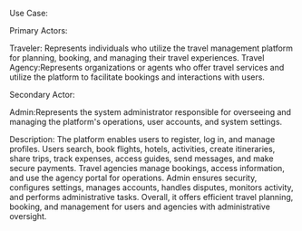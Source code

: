 Use Case:

Primary Actors:

Traveler: Represents individuals who utilize the travel management platform for planning, booking, and managing their travel experiences.
Travel Agency:Represents organizations or agents who offer travel services and utilize the platform to facilitate bookings and interactions with users.

Secondary Actor:

Admin:Represents the system administrator responsible for overseeing and managing the platform's operations, user accounts, and system settings.

Description:
The platform enables users to register, log in, and manage profiles. Users search, book flights, hotels, activities, create itineraries, share trips, track expenses, access guides, send messages, and make secure payments. Travel agencies manage bookings, access information, and use the agency portal for operations. Admin ensures security, configures settings, manages accounts, handles disputes, monitors activity, and performs administrative tasks. Overall, it offers efficient travel planning, booking, and management for users and agencies with administrative oversight.
